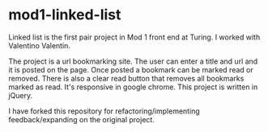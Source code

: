 # mod1-linked-list

Linked list is the first pair project in Mod 1 front end at Turing. I worked with Valentino Valentin.

The project is a url bookmarking site. The user can enter a title and url and it is posted on the page. Once posted a bookmark can be marked read or removed. There is also a clear read button that removes all bookmarks marked as read. It's responsive in google chrome.
This project is written in jQuery.



I have forked this repository for refactoring/implementing feedback/expanding on the original project.
